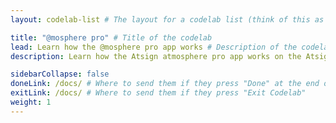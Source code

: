 ```yaml
---
layout: codelab-list # The layout for a codelab list (think of this as a title page for the code lab)

title: "@mosphere pro" # Title of the codelab
lead: Learn how the @mosphere pro app works # Description of the codelab
description: Learn how the Atsign atmosphere pro app works on the Atsign platform

sidebarCollapse: false
doneLink: /docs/ # Where to send them if they press "Done" at the end of the Codelab
exitLink: /docs/ # Where to send them if they press "Exit Codelab"
weight: 1
---
```

